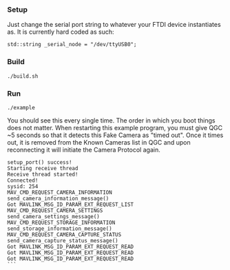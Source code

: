### Setup
Just change the serial port string to whatever your FTDI device instantiates as. It is currently hard coded as such:
```
std::string _serial_node = "/dev/ttyUSB0";
```

### Build
```
./build.sh
```
### Run
```
./example
```
You should see this every single time. The order in which you boot things does not matter. When restarting this example program, you must give QGC ~5 seconds so that it detects this Fake Camera as "timed out". Once it times out, it is removed from the Known Cameras list in QGC and upon reconnecting it will initiate the Camera Protocol again.
````
setup_port() success!
Starting receive thread
Receive thread started!
Connected!
sysid: 254
MAV_CMD_REQUEST_CAMERA_INFORMATION
send_camera_information_message()
Got MAVLINK_MSG_ID_PARAM_EXT_REQUEST_LIST
MAV_CMD_REQUEST_CAMERA_SETTINGS
send_camera_settings_message()
MAV_CMD_REQUEST_STORAGE_INFORMATION
send_storage_information_message()
MAV_CMD_REQUEST_CAMERA_CAPTURE_STATUS
send_camera_capture_status_message()
Got MAVLINK_MSG_ID_PARAM_EXT_REQUEST_READ
Got MAVLINK_MSG_ID_PARAM_EXT_REQUEST_READ
Got MAVLINK_MSG_ID_PARAM_EXT_REQUEST_READ
```
